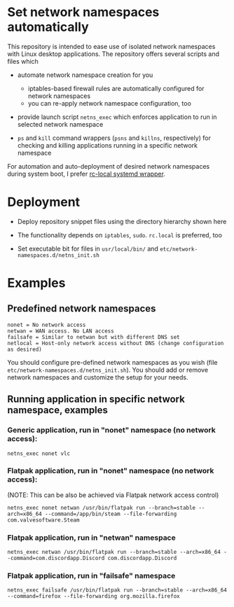 # Set network namespaces automatically

This repository is intended to ease use of isolated network namespaces with Linux desktop applications. The repository offers several scripts and files which

- automate network namespace creation for you
  - iptables-based firewall rules are automatically configured for network namespaces
  - you can re-apply network namespace configuration, too

- provide launch script `netns_exec` which enforces application to run in selected network namespace

- `ps` and `kill`  command wrappers (`psns` and `killns`, respectively) for checking and killing applications running in a specific network namespace

For automation and auto-deployment of desired network namespaces during system boot, I prefer [rc-local systemd wrapper](https://aur.archlinux.org/packages/rc-local).

# Deployment

- Deploy repository snippet files using the directory hierarchy shown here

- The functionality depends on `iptables`, `sudo`. `rc.local` is preferred, too

- Set executable bit for files in `usr/local/bin/` and `etc/network-namespaces.d/netns_init.sh`

# Examples

## Predefined network namespaces

```
nonet = No network access
netwan = WAN access. No LAN access
failsafe = Similar to netwan but with different DNS set
netlocal = Host-only network access without DNS (change configuration as desired)

```

You should configure pre-defined network namespaces as you wish (file `etc/network-namespaces.d/netns_init.sh`). You should add or remove network namespaces and customize the setup for your needs.

## Running application in specific network namespace, examples

### Generic application, run in "nonet" namespace (no network access):

```
netns_exec nonet vlc
```

### Flatpak application, run in "nonet" namespace (no network access):

(NOTE: This can be also be achieved via Flatpak network access control)

```
netns_exec nonet netwan /usr/bin/flatpak run --branch=stable --arch=x86_64 --command=/app/bin/steam --file-forwarding com.valvesoftware.Steam
```

### Flatpak application, run in "netwan" namespace

```
netns_exec netwan /usr/bin/flatpak run --branch=stable --arch=x86_64 --command=com.discordapp.Discord com.discordapp.Discord
```

### Flatpak application, run in "failsafe" namespace

```
netns_exec failsafe /usr/bin/flatpak run --branch=stable --arch=x86_64 --command=firefox --file-forwarding org.mozilla.firefox
```
